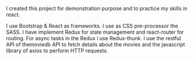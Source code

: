 I created this project for demonstration purpose and to practice my skills in react.

I use Bootstrap & React as frameworks.
I use as CSS pre-processor the SASS.
I have implement Redux for state management and react-router for routing.
For async tasks in the Redux i use Redux-thunk.
I use the restful API of themoviedb API to fetch details about the movies and the javascript library of axios to perform HTTP requests.
